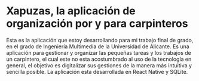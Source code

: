 # Xapuzas, la aplicación de organización por y para carpinteros
Esta es la aplicación que estoy desarrollando para mi trabajo final de grado, en el grado de Ingeniería Multimedia de la Universidad de Alicante.
Es una aplicación para gestionar y organizar las pequeñas tareas y los trabajos de un carpintero, el cual este no esta acostumbrado al uso de la tecnología en general, el objetivo es digitalizar sus gestiones de la manera más intuitiva y sencilla posible. La aplicación esta desarrollada en React Native y SQLite.

